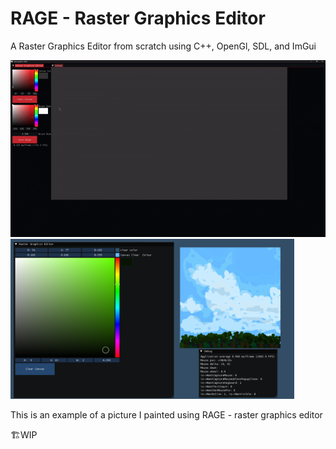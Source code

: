 # RAGE - Raster Graphics Editor
A Raster Graphics Editor from scratch using C++, OpenGl, SDL, and ImGui

![gif](https://github.com/kris-perezz/kris-perezz/blob/c474a43577475f5c1a0fe5c60619b547428cf2ad/assets/rageGIF.gif)
<img src="https://github.com/kris-perezz/kris-perezz/blob/362314a08d174cd945ef4d68c5056de119d5e8dd/images/RAGE.png" width="90%"/>

This is an example of a picture I painted using RAGE - raster graphics editor

🏗️WIP
